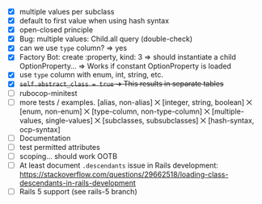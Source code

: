 - [x] multiple values per subclass
- [x] default to first value when using hash syntax
- [x] open-closed principle
- [x] Bug: multiple values: Child.all query (double-check)
- [x] can we use `type` column? => yes
- [x] Factory Bot: create :property, kind: 3 => should instantiate a child OptionProperty… => Works if constant OptionProperty is loaded
- [x] use `type` column with enum, int, string, etc.
- [x] ~~`self.abstract_class = true` ➔ This results in separate tables~~
- [ ] rubocop-minitest
- [ ] more tests / examples. [alias, non-alias] ⨉ [integer, string, boolean] ⨉ [enum, non-enum] ⨉ [type-column, non-type-column] ⨉ [multiple-values, single-values] ⨉ [subclasses, subsubclasses] ⨉ [hash-syntax, ocp-syntax]
- [ ] Documentation
- [ ] test permitted attributes
- [ ] scoping… should work OOTB
- [ ] At least document `.descendants` issue in Rails development: https://stackoverflow.com/questions/29662518/loading-class-descendants-in-rails-development
- [ ] Rails 5 support (see rails-5 branch)
